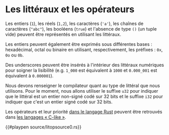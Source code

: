 # Les littéraux et les opérateurs

Les entiers (`1`), les réels (`1,2`), les caractères (`'a'`), les chaînes de caractères (`"abc"`), les booléens (`true`) et l'absence de type `()` (un tuple vide) peuvent être représentés en utilisant les littéraux.

Les entiers peuvent également être exprimés sous différentes bases : hexadécimal, octal ou binaire en utilisant, respectivement, les préfixes : `0x`, `0o` ou `0b`.

Des underscores peuvent être insérés à l'intérieur des littéraux numériques pour soigner la lisibilité (e.g. `1_000` est équivalent à `1000` et `0.000_001` est équivalent à `0.000001`).

Nous devons renseigner le compilateur quant au type de littéral que nous utilisons. Pour le moment, nous allons utiliser le suffixe `u32` pour indiquer que le littéral est un entier non-signé codé sur 32 bits et le suffixe `i32` pour indiquer que c'est un entier signé codé sur 32 bits.

Les opérateurs et leur priorité [dans le langage Rust][operators] peuvent être retrouvés dans [les langages « C-like »][clike].

{{#playpen source/litopsource0.rs}}

[operators]: http://doc.rust-lang.org/reference.html#operator-precedence
[clike]: https://en.wikipedia.org/wiki/Operator_precedence#Programming_languages
